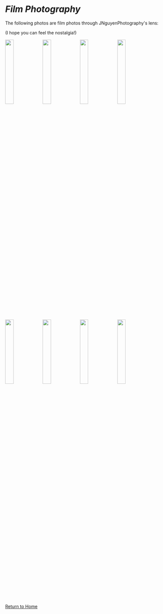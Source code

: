 # _Film Photography_

The following photos are film photos through JNguyenPhotography's lens:

(I hope you can feel the nostalgia!)

<img src="https://user-images.githubusercontent.com/89496924/202836017-606840d6-e543-45c7-a3f1-ed807659f1dc.jpg" width="23%"></img> 
<img src="https://user-images.githubusercontent.com/89496924/202836026-aaa6c6a1-c323-4e62-b245-c541e9be9a08.jpg" width="23%"></img> 
<img src="https://user-images.githubusercontent.com/89496924/202836027-f80754d7-fa25-479b-9d59-e28595f484d8.jpg" width="23%"></img> 
<img src="https://user-images.githubusercontent.com/89496924/202836032-00b9f264-1092-4862-bb62-646153b880f5.jpg" width="23%"></img> 
<img src="https://user-images.githubusercontent.com/89496924/202836041-1b7aa386-b742-4122-b753-3c2b84ef7f21.jpg" width="23%"></img> 
<img src="https://user-images.githubusercontent.com/89496924/202836064-7ba5923c-8a79-4c0e-b29c-85deb7d23fb6.jpg" width="23%"></img> 
<img src="https://user-images.githubusercontent.com/89496924/202836108-1704a237-926b-4971-9784-832a05299cb7.jpg" width="23%"></img> 
<img src="https://user-images.githubusercontent.com/89496924/202836114-cf6d65fd-d372-4e5e-8c86-97a489a8cf19.jpg" width="23%"></img> 

[Return to Home](./README.md)
